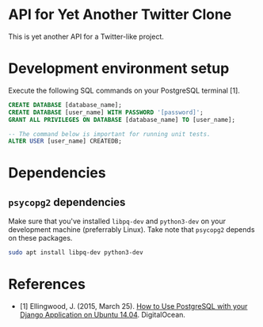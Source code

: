 # API for Yet Another Twitter Clone

This is yet another API for a Twitter-like project.


# Development environment setup

Execute the following SQL commands on your PostgreSQL terminal [1].

```sql
CREATE DATABASE [database_name];
CREATE DATABASE [user_name] WITH PASSWORD '[password]';
GRANT ALL PRIVILEGES ON DATABASE [database_name] TO [user_name];

-- The command below is important for running unit tests.
ALTER USER [user_name] CREATEDB;
```


# Dependencies

## `psycopg2` dependencies

Make sure that you've installed `libpq-dev` and `python3-dev` on your development machine (preferrably Linux). Take note that `psycopg2` depends on these packages.

```bash
sudo apt install libpq-dev python3-dev
```


# References

- [1] Ellingwood, J. (2015, March 25). [How to Use PostgreSQL with your Django Application on Ubuntu 14.04](https://www.digitalocean.com/community/tutorials/how-to-use-postgresql-with-your-django-application-on-ubuntu-14-04). DigitalOcean.
